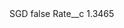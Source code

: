 <?xml version="1.0" encoding="UTF-8"?>
<CustomMetadata xmlns="http://soap.sforce.com/2006/04/metadata" xmlns:xsi="http://www.w3.org/2001/XMLSchema-instance" xmlns:xsd="http://www.w3.org/2001/XMLSchema">
    <label>SGD</label>
    <protected>false</protected>
    <values>
        <field>Rate__c</field>
        <value xsi:type="xsd:double">1.3465</value>
    </values>
</CustomMetadata>
